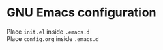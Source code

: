 # GNU Emacs configuration 

Place `init.el` inside `.emacs.d`  
Place `config.org` inside `.emacs.d`


